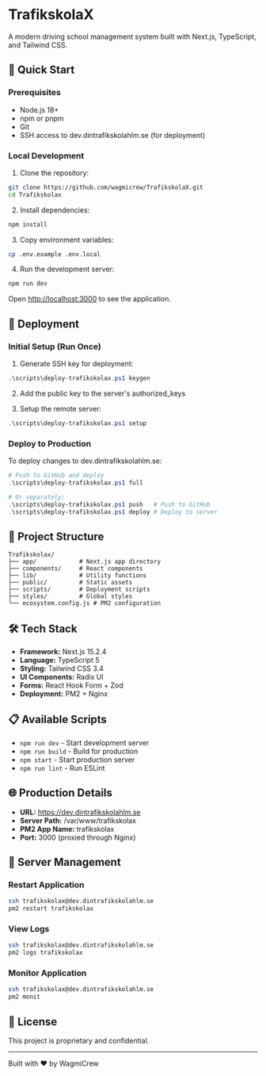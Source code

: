 # TrafikskolaX

A modern driving school management system built with Next.js, TypeScript, and Tailwind CSS.

## 🚀 Quick Start

### Prerequisites

- Node.js 18+ 
- npm or pnpm
- Git
- SSH access to dev.dintrafikskolahlm.se (for deployment)

### Local Development

1. Clone the repository:
```bash
git clone https://github.com/wagmicrew/TrafikskolaX.git
cd Trafikskolax
```

2. Install dependencies:
```bash
npm install
```

3. Copy environment variables:
```bash
cp .env.example .env.local
```

4. Run the development server:
```bash
npm run dev
```

Open [http://localhost:3000](http://localhost:3000) to see the application.

## 🚀 Deployment

### Initial Setup (Run Once)

1. Generate SSH key for deployment:
```powershell
.\scripts\deploy-trafikskolax.ps1 keygen
```

2. Add the public key to the server's authorized_keys

3. Setup the remote server:
```powershell
.\scripts\deploy-trafikskolax.ps1 setup
```

### Deploy to Production

To deploy changes to dev.dintrafikskolahlm.se:

```powershell
# Push to GitHub and deploy
.\scripts\deploy-trafikskolax.ps1 full

# Or separately:
.\scripts\deploy-trafikskolax.ps1 push   # Push to GitHub
.\scripts\deploy-trafikskolax.ps1 deploy # Deploy to server
```

## 📁 Project Structure

```
Trafikskolax/
├── app/            # Next.js app directory
├── components/     # React components
├── lib/            # Utility functions
├── public/         # Static assets
├── scripts/        # Deployment scripts
├── styles/         # Global styles
└── ecosystem.config.js # PM2 configuration
```

## 🛠️ Tech Stack

- **Framework:** Next.js 15.2.4
- **Language:** TypeScript 5
- **Styling:** Tailwind CSS 3.4
- **UI Components:** Radix UI
- **Forms:** React Hook Form + Zod
- **Deployment:** PM2 + Nginx

## 📋 Available Scripts

- `npm run dev` - Start development server
- `npm run build` - Build for production
- `npm start` - Start production server
- `npm run lint` - Run ESLint

## 🌐 Production Details

- **URL:** https://dev.dintrafikskolahlm.se
- **Server Path:** /var/www/trafikskolax
- **PM2 App Name:** trafikskolax
- **Port:** 3000 (proxied through Nginx)

## 🔧 Server Management

### Restart Application
```bash
ssh trafikskolax@dev.dintrafikskolahlm.se
pm2 restart trafikskolax
```

### View Logs
```bash
ssh trafikskolax@dev.dintrafikskolahlm.se
pm2 logs trafikskolax
```

### Monitor Application
```bash
ssh trafikskolax@dev.dintrafikskolahlm.se
pm2 monit
```

## 📝 License

This project is proprietary and confidential.

---

Built with ❤️ by WagmiCrew
